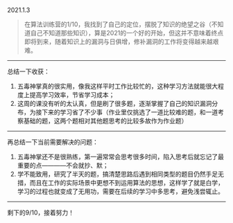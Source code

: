 2021.1.3

>在算法训练营的1/10，我找到了自己的定位，摆脱了知识的绝望之谷（不知道自己不知道那些知识），算是2021的一个好的开始，但这并不意味着终点即将到来，随着知识上的漏洞与日俱增，修补漏洞的工作将变得越来越艰难。

----

总结一下收获：
1. 五毒神掌真的很实用，像我这样平时工作比较忙的，这种学习方法就能很大程度上提高学习效率，节省学习成本；
2. 这周的课没有听的太认真，但是刷了很多题，逐渐掌握了自己的知识漏洞分布，为接下来的学习省了不少事（作业里仅挑选了一道比较难的题，和一道考察基础的题，这两个题相对其他题思考的比较多故作为作业题）

----

再总结一下当前需要解决的问题：
1. 五毒神掌还不是很熟练，第一遍常常会思考很多时间，陷入思考后就忘记了最重要的点————不会就抄、默；
2. 学不能致用，研究了半天的题，搞清楚思路后遇到相同类型的题目仍然手足无措，而且在工作的实际场景中更想不到运用算法的思想，这样学了就是白学，学习的过程也就变成了无用功，需要在后续的学习中多思考，避免浅尝辄止。

----
剩下的9/10，接着努力！
